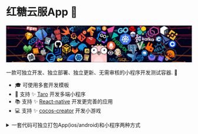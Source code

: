 # 红糖云服App 👋

![](./header_1.png)

一款可独立开发、独立部署、独立更新、无需审核的小程序开发测试容器. 🌈    

* 🎓   可使用多套开发模板
* 🌱   支持 ✨ [Taro](https://docs.taro.zone/docs/) 开发多端小程序
* 📚   支持 ✨ [React-native](https://reactnative.dev/) 开发更完善的应用
* 💻   支持 ✨ [cocos-creator](https://www.cocos.com/creator) 开发小游戏

<details>
  <summary>一套代码可独立打包App(ios/android)和小程序两种方式</summary>
  <br>
</details>
 
